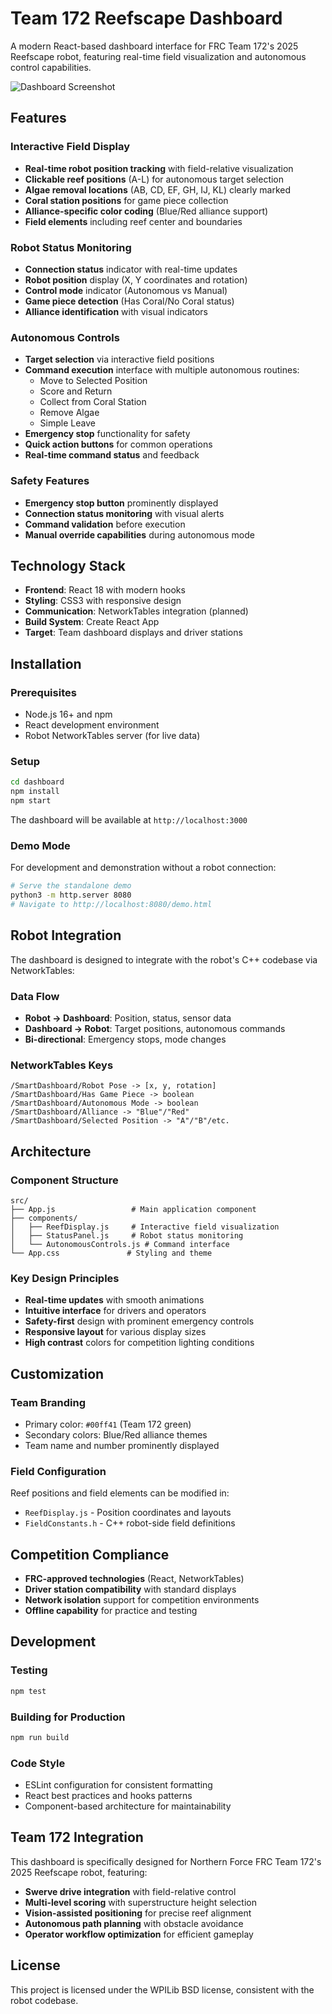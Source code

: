 # Team 172 Reefscape Dashboard

A modern React-based dashboard interface for FRC Team 172's 2025 Reefscape robot, featuring real-time field visualization and autonomous control capabilities.

![Dashboard Screenshot](https://github.com/user-attachments/assets/eceb944d-93a4-4104-9019-3b0e32c74e90)

## Features

### Interactive Field Display
- **Real-time robot position tracking** with field-relative visualization
- **Clickable reef positions** (A-L) for autonomous target selection
- **Algae removal locations** (AB, CD, EF, GH, IJ, KL) clearly marked
- **Coral station positions** for game piece collection
- **Alliance-specific color coding** (Blue/Red alliance support)
- **Field elements** including reef center and boundaries

### Robot Status Monitoring
- **Connection status** indicator with real-time updates
- **Robot position** display (X, Y coordinates and rotation)
- **Control mode** indicator (Autonomous vs Manual)
- **Game piece detection** (Has Coral/No Coral status)
- **Alliance identification** with visual indicators

### Autonomous Controls
- **Target selection** via interactive field positions
- **Command execution** interface with multiple autonomous routines:
  - Move to Selected Position
  - Score and Return
  - Collect from Coral Station
  - Remove Algae
  - Simple Leave
- **Emergency stop** functionality for safety
- **Quick action buttons** for common operations
- **Real-time command status** and feedback

### Safety Features
- **Emergency stop button** prominently displayed
- **Connection status monitoring** with visual alerts
- **Command validation** before execution
- **Manual override capabilities** during autonomous mode

## Technology Stack

- **Frontend**: React 18 with modern hooks
- **Styling**: CSS3 with responsive design
- **Communication**: NetworkTables integration (planned)
- **Build System**: Create React App
- **Target**: Team dashboard displays and driver stations

## Installation

### Prerequisites
- Node.js 16+ and npm
- React development environment
- Robot NetworkTables server (for live data)

### Setup
```bash
cd dashboard
npm install
npm start
```

The dashboard will be available at `http://localhost:3000`

### Demo Mode
For development and demonstration without a robot connection:
```bash
# Serve the standalone demo
python3 -m http.server 8080
# Navigate to http://localhost:8080/demo.html
```

## Robot Integration

The dashboard is designed to integrate with the robot's C++ codebase via NetworkTables:

### Data Flow
- **Robot → Dashboard**: Position, status, sensor data
- **Dashboard → Robot**: Target positions, autonomous commands
- **Bi-directional**: Emergency stops, mode changes

### NetworkTables Keys
```
/SmartDashboard/Robot Pose -> [x, y, rotation]
/SmartDashboard/Has Game Piece -> boolean
/SmartDashboard/Autonomous Mode -> boolean
/SmartDashboard/Alliance -> "Blue"/"Red"
/SmartDashboard/Selected Position -> "A"/"B"/etc.
```

## Architecture

### Component Structure
```
src/
├── App.js                 # Main application component
├── components/
│   ├── ReefDisplay.js     # Interactive field visualization
│   ├── StatusPanel.js     # Robot status monitoring
│   └── AutonomousControls.js # Command interface
└── App.css               # Styling and theme
```

### Key Design Principles
- **Real-time updates** with smooth animations
- **Intuitive interface** for drivers and operators
- **Safety-first** design with prominent emergency controls
- **Responsive layout** for various display sizes
- **High contrast** colors for competition lighting conditions

## Customization

### Team Branding
- Primary color: `#00ff41` (Team 172 green)
- Secondary colors: Blue/Red alliance themes
- Team name and number prominently displayed

### Field Configuration
Reef positions and field elements can be modified in:
- `ReefDisplay.js` - Position coordinates and layouts
- `FieldConstants.h` - C++ robot-side field definitions

## Competition Compliance

- **FRC-approved technologies** (React, NetworkTables)
- **Driver station compatibility** with standard displays
- **Network isolation** support for competition environments
- **Offline capability** for practice and testing

## Development

### Testing
```bash
npm test
```

### Building for Production
```bash
npm run build
```

### Code Style
- ESLint configuration for consistent formatting
- React best practices and hooks patterns
- Component-based architecture for maintainability

## Team 172 Integration

This dashboard is specifically designed for Northern Force FRC Team 172's 2025 Reefscape robot, featuring:
- **Swerve drive integration** with field-relative control
- **Multi-level scoring** with superstructure height selection
- **Vision-assisted positioning** for precise reef alignment
- **Autonomous path planning** with obstacle avoidance
- **Operator workflow optimization** for efficient gameplay

## License

This project is licensed under the WPILib BSD license, consistent with the robot codebase.